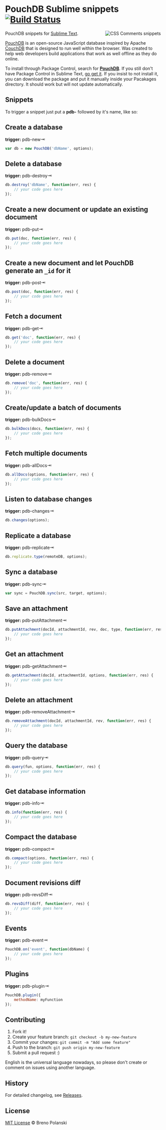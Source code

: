 # PouchDB Sublime snippets [![Build Status](https://travis-ci.org/brenopolanski/pouchdb-sublime-snippets.svg?branch=master)](https://travis-ci.org/brenopolanski/pouchdb-sublime-snippets)

<img src="https://raw.githubusercontent.com/brenopolanski/pouchdb-sublime-snippets/gh-assets/pouchdb-sublime-snippets.png" alt="CSS Comments snippets" align="right" />

PouchDB snippets for [Sublime Text](http://www.sublimetext.com/).

[PouchDB](http://pouchdb.com/) is an open-source JavaScript database inspired by Apache [CouchDB](http://couchdb.apache.org) that is designed to run well within the browser. Was created to help web developers build applications that work as well offline as they do online.

To install through Package Control, search for [**PouchDB**](https://sublime.wbond.net/packages/PouchDB%20Snippets). If you still don't have Package Control in Sublime Text, [go get it](http://wbond.net/sublime_packages/package_control/installation). If you insist to not install it, you can download the package and put it manually inside your Pacakages directory. It should work but will not update automatically.

## Snippets

To trigger a snippet just put a **pdb-** followed by it's name, like so:

## Create a database

**trigger:** pdb-new⇥

```javascript
var db = new PouchDB('dbName', options);
```

## Delete a database

**trigger:** pdb-destroy⇥

```javascript
db.destroy('dbName', function(err, res) {
	// your code goes here
});
```

## Create a new document or update an existing document

**trigger:** pdb-put⇥

```javascript
db.put(doc, function(err, res) {
	// your code goes here
});
```

## Create a new document and let PouchDB generate an `_id` for it

**trigger:** pdb-post⇥

```javascript
db.post(doc, function(err, res) {
	// your code goes here
});
```

## Fetch a document

**trigger:** pdb-get⇥

```javascript
db.get('doc', function(err, res) {
	// your code goes here
});
```

## Delete a document

**trigger:** pdb-remove⇥

```javascript
db.remove('doc', function(err, res) {
	// your code goes here
});
```

## Create/update a batch of documents

**trigger:** pdb-bulkDocs⇥

```javascript
db.bulkDocs(docs, function(err, res) {
	// your code goes here
});
```

## Fetch multiple documents

**trigger:** pdb-allDocs⇥

```javascript
db.allDocs(options, function(err, res) {
	// your code goes here
});
```
## Listen to database changes

**trigger:** pdb-changes⇥

```javascript
db.changes(options);
```

## Replicate a database

**trigger:** pdb-replicate⇥

```javascript
db.replicate.type(remoteDB, options);
```
## Sync a database

**trigger:** pdb-sync⇥

```javascript
var sync = PouchDB.sync(src, target, options);
```

## Save an attachment

**trigger:** pdb-putAttachment⇥

```javascript
db.putAttachment(docId, attachmentId, rev, doc, type, function(err, res) {
	// your code goes here
});
```

## Get an attachment

**trigger:** pdb-getAttachment⇥

```javascript
db.getAttachment(docId, attachmentId, options, function(err, res) {
	// your code goes here
});
```

## Delete an attachment

**trigger:** pdb-removeAttachment⇥

```javascript
db.removeAttachment(docId, attachmentId, rev, function(err, res) {
	// your code goes here
});
```

## Query the database

**trigger:** pdb-query⇥

```javascript
db.query(fun, options, function(err, res) {
	// your code goes here
});
```

## Get database information

**trigger:** pdb-info⇥

```javascript
db.info(function(err, res) {
	// your code goes here
});
```

## Compact the database

**trigger:** pdb-compact⇥

```javascript
db.compact(options, function(err, res) {
	// your code goes here
});
```

## Document revisions diff

**trigger:** pdb-revsDiff⇥

```javascript
db.revsDiff(diff, function(err, res) {
	// your code goes here
});
```

## Events

**trigger:** pdb-event⇥

```javascript
PouchDB.on('event', function(dbName) {
	// your code goes here
});
```

## Plugins

**trigger:** pdb-plugin⇥

```javascript
PouchDB.plugin({
	methodName: myFunction
});
```

## Contributing

1. Fork it!
2. Create your feature branch: `git checkout -b my-new-feature`
3. Commit your changes: `git commit -m "Add some feature"`
4. Push to the branch: `git push origin my-new-feature`
5. Submit a pull request  :)

English is the universal language nowadays, so please don't create or comment on issues using another language.

## History

For detailed changelog, see [Releases](https://github.com/brenopolanski/pouchdb-sublime-snippets/releases).

## License

[MIT License](http://brenopolanski.mit-license.org/) © Breno Polanski
